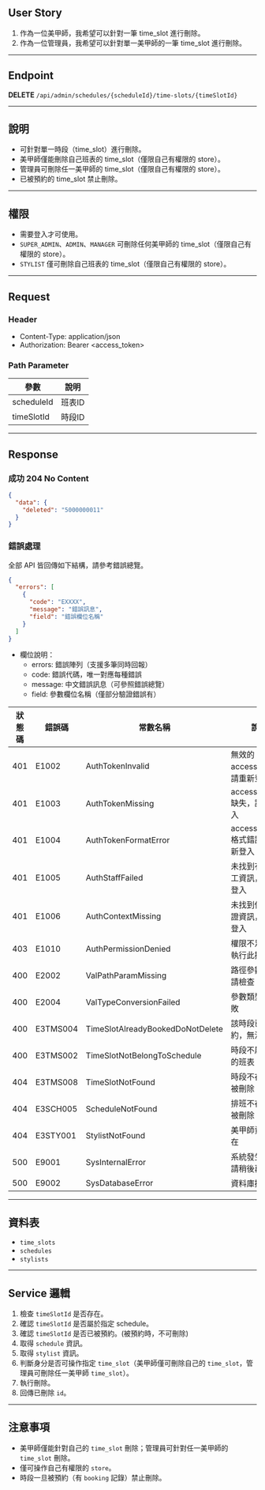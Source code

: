 ## User Story

1. 作為一位美甲師，我希望可以針對一筆 time_slot 進行刪除。
2. 作為一位管理員，我希望可以針對單一美甲師的一筆 time_slot 進行刪除。

---

## Endpoint

**DELETE** `/api/admin/schedules/{scheduleId}/time-slots/{timeSlotId}`

---

## 說明

- 可針對單一時段（time_slot）進行刪除。
- 美甲師僅能刪除自己班表的 time_slot（僅限自己有權限的 store）。
- 管理員可刪除任一美甲師的 time_slot（僅限自己有權限的 store）。
- 已被預約的 time_slot 禁止刪除。

---

## 權限

- 需要登入才可使用。
- `SUPER_ADMIN`、`ADMIN`、`MANAGER` 可刪除任何美甲師的 time_slot（僅限自己有權限的 store）。
- `STYLIST` 僅可刪除自己班表的 time_slot（僅限自己有權限的 store）。

---

## Request

### Header

- Content-Type: application/json
- Authorization: Bearer <access_token>

### Path Parameter

| 參數       | 說明   |
| ---------- | ------ |
| scheduleId | 班表ID |
| timeSlotId | 時段ID |

---

## Response

### 成功 204 No Content

```json
{
  "data": {
    "deleted": "5000000011"
  }
}
```

### 錯誤處理

全部 API 皆回傳如下結構，請參考錯誤總覽。

```json
{
  "errors": [
    {
      "code": "EXXXX",
      "message": "錯誤訊息",
      "field": "錯誤欄位名稱"
    }
  ]
}
```

- 欄位說明：
  - errors: 錯誤陣列（支援多筆同時回報）
  - code: 錯誤代碼，唯一對應每種錯誤
  - message: 中文錯誤訊息（可參照錯誤總覽）
  - field: 參數欄位名稱（僅部分驗證錯誤有）

| 狀態碼 | 錯誤碼   | 常數名稱                         | 說明                             |
| ------ | -------- | -------------------------------- | -------------------------------- |
| 401    | E1002  | AuthTokenInvalid       | 無效的 accessToken，請重新登入   |
| 401    | E1003    | AuthTokenMissing                 | accessToken 缺失，請重新登入     |
| 401    | E1004    | AuthTokenFormatError             | accessToken 格式錯誤，請重新登入 |
| 401    | E1005    | AuthStaffFailed                  | 未找到有效的員工資訊，請重新登入 |
| 401    | E1006    | AuthContextMissing               | 未找到使用者認證資訊，請重新登入 |
| 403    | E1010    | AuthPermissionDenied             | 權限不足，無法執行此操作         |
| 400    | E2002    | ValPathParamMissing              | 路徑參數缺失，請檢查             |
| 400    | E2004    | ValTypeConversionFailed          | 參數類型轉換失敗                 |
| 400    | E3TMS004 | TimeSlotAlreadyBookedDoNotDelete | 該時段已被預約，無法刪除         |
| 400    | E3TMS002 | TimeSlotNotBelongToSchedule      | 時段不屬於指定的班表             |
| 404    | E3TMS008 | TimeSlotNotFound                 | 時段不存在或已被刪除             |
| 404    | E3SCH005 | ScheduleNotFound                 | 排班不存在或已被刪除             |
| 404    | E3STY001 | StylistNotFound                  | 美甲師資料不存在                 |
| 500    | E9001    | SysInternalError                 | 系統發生錯誤，請稍後再試         |
| 500    | E9002    | SysDatabaseError                 | 資料庫操作失敗                   |

---

## 資料表

- `time_slots`
- `schedules`
- `stylists`

---

## Service 邏輯

1. 檢查 `timeSlotId` 是否存在。
2. 確認 `timeSlotId` 是否屬於指定 schedule。
3. 確認 `timeSlotId` 是否已被預約。(被預約時，不可刪除)
4. 取得 `schedule` 資訊。
5. 取得 `stylist` 資訊。
6. 判斷身分是否可操作指定 `time_slot`（美甲師僅可刪除自己的 `time_slot`，管理員可刪除任一美甲師 `time_slot`）。
7. 執行刪除。
8. 回傳已刪除 `id`。

---

## 注意事項

- 美甲師僅能針對自己的 `time_slot` 刪除；管理員可針對任一美甲師的 `time_slot` 刪除。
- 僅可操作自己有權限的 `store`。
- 時段一旦被預約（有 `booking` 記錄）禁止刪除。
